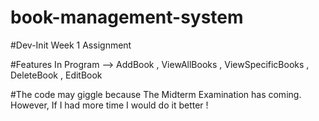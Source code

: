 # book-management-system
#Dev-Init Week 1 Assignment

#Features In Program 
--> AddBook , ViewAllBooks , ViewSpecificBooks , DeleteBook , EditBook

#The code may giggle because The Midterm Examination has coming. However, If I had more time I would do it better !
